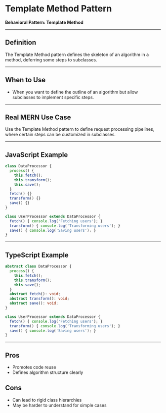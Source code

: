 # Template Method Pattern

**Behavioral Pattern: Template Method**

---

## Definition
The Template Method pattern defines the skeleton of an algorithm in a method, deferring some steps to subclasses.

---

## When to Use
- When you want to define the outline of an algorithm but allow subclasses to implement specific steps.

---

## Real MERN Use Case
Use the Template Method pattern to define request processing pipelines, where certain steps can be customized in subclasses.

---

## JavaScript Example
```js
class DataProcessor {
  process() {
    this.fetch();
    this.transform();
    this.save();
  }
  fetch() {}
  transform() {}
  save() {}
}

class UserProcessor extends DataProcessor {
  fetch() { console.log('Fetching users'); }
  transform() { console.log('Transforming users'); }
  save() { console.log('Saving users'); }
}
```

---

## TypeScript Example
```ts
abstract class DataProcessor {
  process() {
    this.fetch();
    this.transform();
    this.save();
  }
  abstract fetch(): void;
  abstract transform(): void;
  abstract save(): void;
}

class UserProcessor extends DataProcessor {
  fetch() { console.log('Fetching users'); }
  transform() { console.log('Transforming users'); }
  save() { console.log('Saving users'); }
}
```

---

## Pros
- Promotes code reuse
- Defines algorithm structure clearly

## Cons
- Can lead to rigid class hierarchies
- May be harder to understand for simple cases